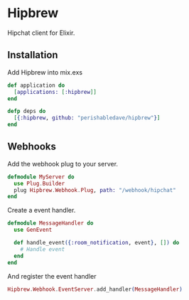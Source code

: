 # Hipbrew

Hipchat client for Elixir.

## Installation

Add Hipbrew into mix.exs

```elixir
def application do
  [applications: [:hipbrew]]
end

defp deps do
  [{:hipbrew, github: "perishabledave/hipbrew"}]
end
```

## Webhooks

Add the webhook plug to your server.

```elixir
defmodule MyServer do
  use Plug.Builder
  plug Hipbrew.Webhook.Plug, path: "/webhook/hipchat"
end
```

Create a event handler.

```elixir
defmodule MessageHandler do
  use GenEvent

  def handle_event({:room_notification, event}, []) do
    # Handle event
  end
end
```

And register the event handler

```elixir
Hipbrew.Webhook.EventServer.add_handler(MessageHandler)
```
